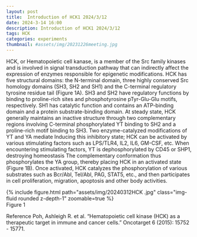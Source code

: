 ```yaml
---
layout: post
title:  Introduction of HCK1 2024/3/12
date: 2024-3-14 16:00
description: Introduction of HCK1 2024/3/12
tags: HCK
categories: experiments
thumbnail: #assets/img/20231226meeting.jpg
---
```


HCK, or Hematopoietic cell kanase, is a member of the Src family kinases and is involved in signal transduction pathway that can indirectly affect the expression of enzymes responsible for epigenetic modifications.
HCK has five structural domains: the N-terminal domain, three highly conserved Src homology domains (SH3, SH2 and SH1) and the C-terminal regulatory tyrosine residue tail (Figure 1A). SH3 and SH2 have regulatory functions by binding to proline-rich sites and phosphotyrosine pTyr-Glu-Glu motifs, respectively. SH1 has catalytic function and contains an ATP-binding domain and a protein substrate-binding domain. At steady state, HCK generally maintains an inactive structure through two complementary regions involving C-terminal phosphorylated YT binding to SH2 and a proline-rich motif binding to SH3. Two enzyme-catalyzed modifications of YT and YA mediate Inducing this inhibitory state; HCK can be activated by various stimulating factors such as LPS/TLR4, IL2, IL6, GM-CSF, etc. When encountering stimulating factors, YT is dephosphorylated by CD45 or SHP1, destroying homeostasis The complementary conformation thus phosphorylates the YA group, thereby placing HCK in an activated state (Figure 1B). Once activated, HCK catalyzes the phosphorylation of various substrates such as Bcr/Abl, Tel/Abl, PAG, STAT5, etc., and then participates in cell proliferation, migration, apoptosis and other body activities.

<div class="row mt-3">
    <div class="offset-sm-3 col-sm-6 mt-3 mt-md-0">
        {% include figure.html path="assets/img/20240312HCK .jpg" class="img-fluid rounded z-depth-1" zoomable=true %}
    </div>
</div>
<div class="caption">
    Figure 1
</div>

Reference
Poh, Ashleigh R. et al. “Hematopoietic cell kinase (HCK) as a therapeutic target in immune and cancer cells.” Oncotarget 6 (2015): 15752 - 15771.